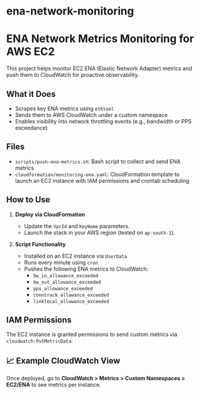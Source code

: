 # ena-network-monitoring

# ENA Network Metrics Monitoring for AWS EC2

This project helps monitor EC2 ENA (Elastic Network Adapter) metrics and push them to CloudWatch for proactive observability.

##  What it Does

- Scrapes key ENA metrics using `ethtool`
- Sends them to AWS CloudWatch under a custom namespace
- Enables visibility into network throttling events (e.g., bandwidth or PPS exceedance)

##  Files

- `scripts/push-ena-metrics.sh`: Bash script to collect and send ENA metrics
- `cloudformation/monitoring-ena.yaml`: CloudFormation template to launch an EC2 instance with IAM permissions and crontab scheduling

##  How to Use

1. **Deploy via CloudFormation**
   - Update the `VpcId` and `KeyName` parameters.
   - Launch the stack in your AWS region (tested on `ap-south-1`).

2. **Script Functionality**
   - Installed on an EC2 instance via `UserData`
   - Runs every minute using `cron`
   - Pushes the following ENA metrics to CloudWatch:
     - `bw_in_allowance_exceeded`
     - `bw_out_allowance_exceeded`
     - `pps_allowance_exceeded`
     - `conntrack_allowance_exceeded`
     - `linklocal_allowance_exceeded`

##  IAM Permissions

The EC2 instance is granted permissions to send custom metrics via `cloudwatch:PutMetricData`.

## 📈 Example CloudWatch View

Once deployed, go to **CloudWatch > Metrics > Custom Namespaces > EC2/ENA** to see metrics per instance.

